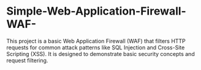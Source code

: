 # Simple-Web-Application-Firewall-WAF-
This project is a basic Web Application Firewall (WAF) that filters HTTP requests for common attack patterns like SQL Injection and Cross-Site Scripting (XSS). It is designed to demonstrate basic security concepts and request filtering.
